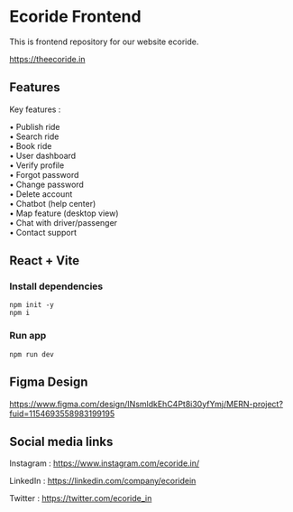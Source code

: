 # Ecoride Frontend
This is frontend repository for our website ecoride.

https://theecoride.in

## Features

Key features :

• Publish ride\
• Search ride\
• Book ride\
• User dashboard\
• Verify profile\
• Forgot password\
• Change password\
• Delete account\
• Chatbot (help center)\
• Map feature (desktop view)\
• Chat with driver/passenger\
• Contact support

## React + Vite

### Install dependencies
```
npm init -y
npm i
```
### Run app
```
npm run dev
```

## Figma Design

https://www.figma.com/design/INsmldkEhC4Pt8i30yfYmj/MERN-project?fuid=1154693558983199195

## Social media links
Instagram : https://www.instagram.com/ecoride.in/

LinkedIn : https://linkedin.com/company/ecoridein

Twitter : https://twitter.com/ecoride_in
